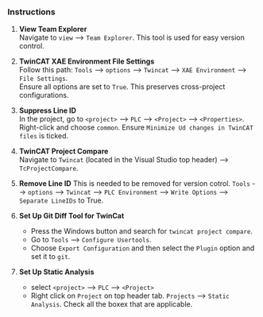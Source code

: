 ### Instructions

1. **View Team Explorer**  
   Navigate to `view` --> `Team Explorer`. This tool is used for easy version control.

2. **TwinCAT XAE Environment File Settings**  
   Follow this path: `Tools` --> `options` --> `Twincat` --> `XAE Environment` --> `File Settings`.  
   Ensure all options are set to `True`. This preserves cross-project configurations.

3. **Suppress Line ID**  
   In the project, go to `<project>` --> `PLC` --> `<Project>` --> `<Properties>`. Right-click and choose `common`. Ensure `Minimize Ud changes in TwinCAT files` is ticked.

4. **TwinCAT Project Compare**  
   Navigate to `Twincat` (located in the Visual Studio top header) --> `TcProjectCompare`.

5. **Remove Line ID**
   This is needed to be removed for version cotrol. `Tools` --> `options` --> `Twincat` --> `PLC Environment` --> `Write Options` --> `Separate LineIDs` to True.
  
6. **Set Up Git Diff Tool for TwinCat**  
   - Press the Windows button and search for `twincat project compare`.
   - Go to `Tools` --> `Configure Usertools`.
   - Choose `Export Configuration` and then select the `Plugin` option and set it to `git`.
  
7. **Set Up Static Analysis**
   - select  `<project>` --> `PLC` --> `<Project>`
   - Right click on `Project` on top header tab. `Projects` --> `Static Analysis`. Check all the boxex that are applicable.
  


